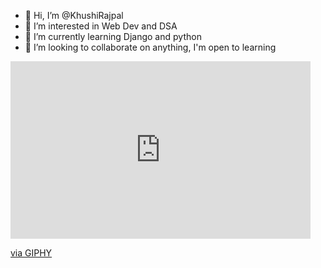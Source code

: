 - 👋 Hi, I’m @KhushiRajpal
- 👀 I’m interested in Web Dev and DSA
- 🌱 I’m currently learning Django and python
- 💞️ I’m looking to collaborate on anything, I'm open to learning 

<!---
KhushiRajpal/KhushiRajpal is a ✨ special ✨ repository because its `README.md` (this file) appears on your GitHub profile.
You can click the Preview link to take a look at your changes.
--->
<iframe src="https://giphy.com/embed/VDB85YZsrqMXx3c7DE" width="480" height="284" frameBorder="0" class="giphy-embed" allowFullScreen></iframe><p><a href="https://giphy.com/gifs/coding-programming-codeit-VDB85YZsrqMXx3c7DE">via GIPHY</a></p>
